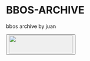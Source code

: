# BBOS-ARCHIVE
bbos archive by juan

<button name="telegram" onclick="https://t.me/leaksurmom" ><img src="https://ar.toneden.io/26034855/512a7f06-d404-4653-9981-ae3e6166e939" width="175" height="50"/></button>
